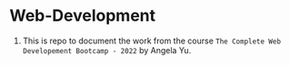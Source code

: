 # Web-Development

1. This is repo to document the work from the course `The Complete Web Developement Bootcamp - 2022` by Angela Yu.
